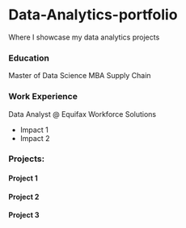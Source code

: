 # Data-Analytics-portfolio
Where I showcase my data analytics projects

### Education
Master of Data Science
MBA Supply Chain

### Work Experience
Data Analyst @ Equifax Workforce Solutions
- Impact 1
- Impact 2

### Projects:
#### Project 1

#### Project 2

#### Project 3
